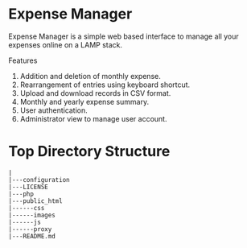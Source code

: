 # Expense Manager

Expense Manager is a simple web based interface to manage all your expenses online on a LAMP stack.

Features

1. Addition and deletion of monthly expense.
2. Rearrangement of entries using keyboard shortcut.
3. Upload and download records in CSV format. 
4. Monthly and yearly expense summary. 
5. User authentication. 
6. Administrator view to manage user account.

# Top Directory Structure

    |
    |---configuration
    |---LICENSE
    |---php
    |---public_html
    |------css
    |------images
    |------js
    |------proxy
    |---README.md
    
